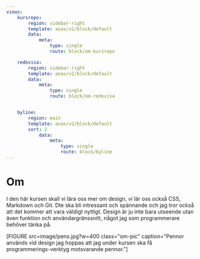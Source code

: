 ```yaml
---
views:
    kursrepo:
        region: sidebar-right
        template: anax/v2/block/default
        data:
            meta:
                type: single
                route: block/om-kursrepo

    redovisa:
        region: sidebar-right
        template: anax/v2/block/default
        data:
            meta:
                type: single
                route: block/om-redovisa


    byline:
        region: main
        template: anax/v2/block/default
        sort: 2
            data:
                meta:
                    type: single
                    route: block/byline
---
```

Om
=========================

I den här kursen skall vi lära oss mer om design, vi lär oss också CSS, Markdown och Git. Dte ska bli intressant och spännande och jag tror också att det kommer att vara väldigt nyttigt. Design är ju inte bara utseende utan även funktion och användargränssnitt, något jag som programmerare behöver tänka på.

[FIGURE src=image/pens.jpg?w=400 class="om-pic" caption="Pennor används vid design jag hoppas att jag under kursen ska få programmerings-verktyg motsvarande pennor."]
